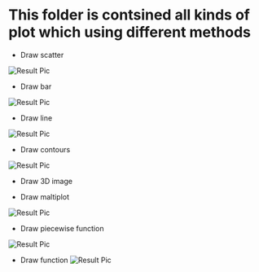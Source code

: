 # This folder is contsined all kinds of plot which using different methods

- Draw scatter

![Result Pic](https://github.com/roguesir/Python-practice/blob/master/matplotlib_practice/draw_scatter.png)

- Draw bar

![Result Pic](https://github.com/roguesir/Python-practice/blob/master/matplotlib_practice/draw_bar.png)

- Draw line

![Result Pic](https://github.com/roguesir/Python-practice/blob/master/matplotlib_practice/draw_line.png)

- Draw contours

![Result Pic](https://github.com/roguesir/Python-practice/blob/master/matplotlib_practice/draw_contours.png)

- Draw 3D image

- Draw maltiplot

![Result Pic](https://github.com/roguesir/Python-practice/blob/master/matplotlib_practice/mal_plot.png)

- Draw piecewise function

![Result Pic](https://github.com/roguesir/Python-practice/blob/master/matplotlib_practice/draw_piecewise_function.png)

- Draw function
![Result Pic](https://github.com/roguesir/Python-practice/blob/master/matplotlib_practice/draw_function.png)